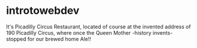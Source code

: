 # introtowebdev
It's Picadilly Circus Restaurant, located of course at 
the invented address of 190 Picadilly Circus, 
where once the Queen Mother -history invents-
stopped for our brewed home Ale!!
